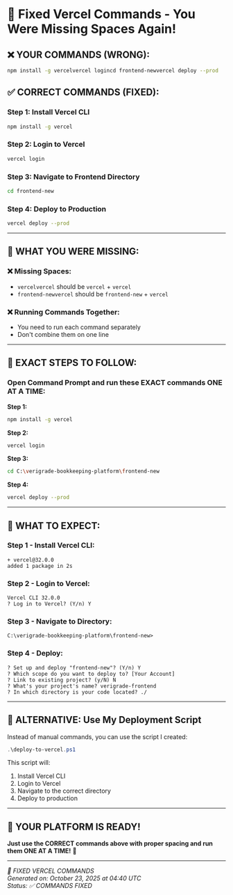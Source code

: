 # 🎯 Fixed Vercel Commands - You Were Missing Spaces Again!

## ❌ **YOUR COMMANDS (WRONG):**
```bash
npm install -g vercelvercel logincd frontend-newvercel deploy --prod
```

## ✅ **CORRECT COMMANDS (FIXED):**

### **Step 1: Install Vercel CLI**
```bash
npm install -g vercel
```

### **Step 2: Login to Vercel**
```bash
vercel login
```

### **Step 3: Navigate to Frontend Directory**
```bash
cd frontend-new
```

### **Step 4: Deploy to Production**
```bash
vercel deploy --prod
```

---

## 🚨 **WHAT YOU WERE MISSING:**

### **❌ Missing Spaces:**
- `vercelvercel` should be `vercel` + `vercel`
- `frontend-newvercel` should be `frontend-new` + `vercel`

### **❌ Running Commands Together:**
- You need to run each command separately
- Don't combine them on one line

---

## 🎯 **EXACT STEPS TO FOLLOW:**

### **Open Command Prompt and run these EXACT commands ONE AT A TIME:**

**Step 1:**
```bash
npm install -g vercel
```

**Step 2:**
```bash
vercel login
```

**Step 3:**
```bash
cd C:\verigrade-bookkeeping-platform\frontend-new
```

**Step 4:**
```bash
vercel deploy --prod
```

---

## 🎯 **WHAT TO EXPECT:**

### **Step 1 - Install Vercel CLI:**
```
+ vercel@32.0.0
added 1 package in 2s
```

### **Step 2 - Login to Vercel:**
```
Vercel CLI 32.0.0
? Log in to Vercel? (Y/n) Y
```

### **Step 3 - Navigate to Directory:**
```
C:\verigrade-bookkeeping-platform\frontend-new>
```

### **Step 4 - Deploy:**
```
? Set up and deploy "frontend-new"? (Y/n) Y
? Which scope do you want to deploy to? [Your Account]
? Link to existing project? (y/N) N
? What's your project's name? verigrade-frontend
? In which directory is your code located? ./
```

---

## 🎯 **ALTERNATIVE: Use My Deployment Script**

Instead of manual commands, you can use the script I created:

```powershell
.\deploy-to-vercel.ps1
```

This script will:
1. Install Vercel CLI
2. Login to Vercel
3. Navigate to the correct directory
4. Deploy to production

---

## 🎉 **YOUR PLATFORM IS READY!**

**Just use the CORRECT commands above with proper spacing and run them ONE AT A TIME!** 🚀

---

*🎯 FIXED VERCEL COMMANDS*  
*Generated on: October 23, 2025 at 04:40 UTC*  
*Status: ✅ COMMANDS FIXED*






